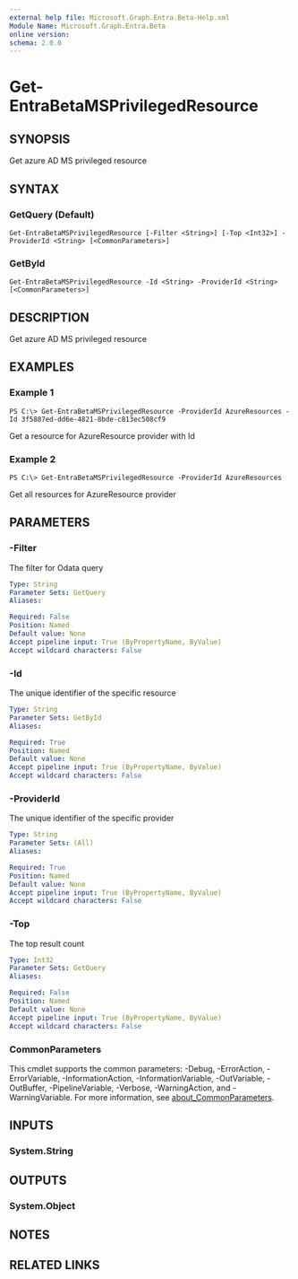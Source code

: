 ```yaml
---
external help file: Microsoft.Graph.Entra.Beta-Help.xml
Module Name: Microsoft.Graph.Entra.Beta
online version:
schema: 2.0.0
---
```


# Get-EntraBetaMSPrivilegedResource

## SYNOPSIS
Get azure AD MS privileged resource

## SYNTAX

### GetQuery (Default)
```
Get-EntraBetaMSPrivilegedResource [-Filter <String>] [-Top <Int32>] -ProviderId <String> [<CommonParameters>]
```

### GetById
```
Get-EntraBetaMSPrivilegedResource -Id <String> -ProviderId <String> [<CommonParameters>]
```

## DESCRIPTION
Get azure AD MS privileged resource

## EXAMPLES

### Example 1
```
PS C:\> Get-EntraBetaMSPrivilegedResource -ProviderId AzureResources -Id 3f5887ed-dd6e-4821-8bde-c813ec508cf9
```

Get a resource for AzureResource provider with Id

### Example 2
```
PS C:\> Get-EntraBetaMSPrivilegedResource -ProviderId AzureResources
```

Get all resources for AzureResource provider

## PARAMETERS

### -Filter
The filter for Odata query

```yaml
Type: String
Parameter Sets: GetQuery
Aliases:

Required: False
Position: Named
Default value: None
Accept pipeline input: True (ByPropertyName, ByValue)
Accept wildcard characters: False
```

### -Id
The unique identifier of the specific resource

```yaml
Type: String
Parameter Sets: GetById
Aliases:

Required: True
Position: Named
Default value: None
Accept pipeline input: True (ByPropertyName, ByValue)
Accept wildcard characters: False
```

### -ProviderId
The unique identifier of the specific provider

```yaml
Type: String
Parameter Sets: (All)
Aliases:

Required: True
Position: Named
Default value: None
Accept pipeline input: True (ByPropertyName, ByValue)
Accept wildcard characters: False
```

### -Top
The top result count

```yaml
Type: Int32
Parameter Sets: GetQuery
Aliases:

Required: False
Position: Named
Default value: None
Accept pipeline input: True (ByPropertyName, ByValue)
Accept wildcard characters: False
```

### CommonParameters
This cmdlet supports the common parameters: -Debug, -ErrorAction, -ErrorVariable, -InformationAction, -InformationVariable, -OutVariable, -OutBuffer, -PipelineVariable, -Verbose, -WarningAction, and -WarningVariable. For more information, see [about_CommonParameters](http://go.microsoft.com/fwlink/?LinkID=113216).

## INPUTS

### System.String
## OUTPUTS

### System.Object
## NOTES

## RELATED LINKS
